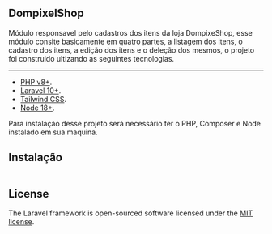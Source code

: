 ## DompixelShop

Módulo responsavel pelo cadastros dos itens da loja DompixeShop, esse módulo consite basicamente em quatro partes, a listagem dos itens, o cadastro dos itens, a edição dos itens e o deleção dos mesmos, o projeto foi construido ultizando as seguintes tecnologias.

---

- [PHP v8+](https://www.php.net/).
- [Laravel 10+](https://laravel.com/docs/10.x).
- [Tailwind CSS](https://tailwindcss.com/docs/).
- [Node 18+](https://nodejs.org/en).

Para instalação desse projeto será necessário ter o PHP, Composer e Node instalado em sua maquina.

## Instalação

```bash

```

## License

The Laravel framework is open-sourced software licensed under the [MIT license](https://opensource.org/licenses/MIT).

